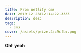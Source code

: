 ```yaml
---
title: From netlify cms
date: 2019-12-23T12:14:22.335Z
description: desc
tags:
  - cms
cover: /assets/prize.44c9cfbc.png
---
```


**Ohh yeah**
